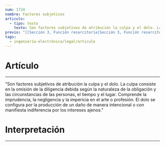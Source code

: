 ```yaml
---
num: 1724
nombre: Factores subjetivos
articulo:
  - tipo: texto
    texto: Son factores subjetivos de atribución la culpa y el dolo. La culpa consiste en la omisión de la diligencia debida según la naturaleza de la obligación y las circunstancias de las personas, el tiempo y el lugar. Comprende la imprudencia, la negligencia y la impericia en el arte o profesión. El dolo se configura por la producción de un daño de manera intencional o con manifiesta indiferencia por los intereses ajenos.
previo: "[[Sección 3, Función resarcitoria|Sección 3, Función resarcitoria]]"
tags:
  - ingeniería-electrónica/legal/articulo
---
```

# Artículo
---
"Son factores subjetivos de atribución la culpa y el dolo. La culpa consiste en la omisión de la diligencia debida según la naturaleza de la obligación y las circunstancias de las personas, el tiempo y el lugar. Comprende la imprudencia, la negligencia y la impericia en el arte o profesión. El dolo se configura por la producción de un daño de manera intencional o con manifiesta indiferencia por los intereses ajenos."

# Interpretación
---
